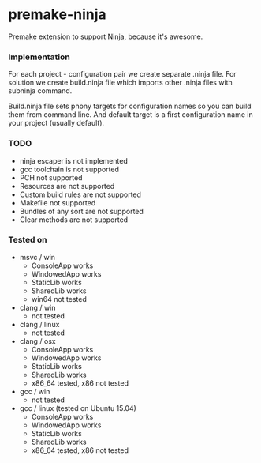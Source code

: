 # premake-ninja

Premake extension to support Ninja, because it's awesome.

### Implementation

For each project - configuration pair we create separate .ninja file. For solution we create build.ninja file which imports other .ninja files with subninja command.

Build.ninja file sets phony targets for configuration names so you can build them from command line. And default target is a first configuration name in your project (usually default).  

### TODO

- ninja escaper is not implemented
- gcc toolchain is not supported
- PCH not supported
- Resources are not supported
- Custom build rules are not supported 
- Makefile not supported
- Bundles of any sort are not supported
- Clear methods are not supported 

### Tested on

- msvc / win
	- ConsoleApp works
	- WindowedApp works 
	- StaticLib works
	- SharedLib works
	- win64 not tested
- clang / win
	- not tested
- clang / linux
	- not tested
- clang / osx
	- ConsoleApp works
	- WindowedApp works 
	- StaticLib works
	- SharedLib works
	- x86_64 tested, x86 not tested
- gcc / win
	- not tested
- gcc / linux (tested on Ubuntu 15.04)
	- ConsoleApp works
	- WindowedApp works 
	- StaticLib works
	- SharedLib works
	- x86_64 tested, x86 not tested

